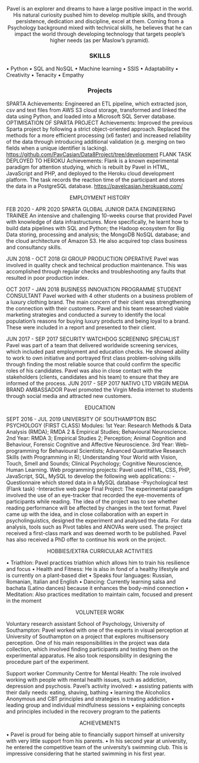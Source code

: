 

<p align="center">Pavel is an explorer and dreams to have a large positive impact in the world. His natural curiosity pushed him to develop multiple skills, and through persistence, dedication and discipline, excel at them. Coming from a Psychology background mixed with technical skills, he believes that he can impact the world through developing technology that targets people’s higher needs (as per Maslow’s pyramid).</p>

<h3 align="center">SKILLS</h3>


• Python • SQL and NoSQL • Machine learning • SSIS • Adaptability • Creativity • Tenacity • Empathy

<h3 align="center">Projects</h3> 

SPARTA
Achievements: Engineered an ETL pipeline, which extracted json, csv and text files from AWS S3 cloud storage, transformed and linked the data using Python, and loaded into a Microsoft SQL Server database.
OPTIMISATION OF SPARTA PROJECT
Achievements: Improved the previous Sparta project by following a strict object-oriented approach. Replaced the methods for a more efficient processing (x6 faster) and increased reliability of the data through introducing additional validation (e.g. merging on two fields when a unique identifier is lacking). https://github.com/PavCasian/Data8Project/tree/development 
FLANK TASK DEPLOYED TO HEROKU Achievements: Flank is a known experimental paradigm for attention studying, which is rebuilt by Pavel in HTML, JavaScript and PHP, and deployed to the Heroku cloud development platform. The task records the reaction time of the participant and stores the data in a PostgreSQL database. https://pavelcasian.herokuapp.com/

<p align="center">EMPLOYMENT HISTORY</p>

FEB 2020 - APR 2020 
SPARTA GLOBAL 
JUNIOR DATA ENGINEERING TRAINEE
An intensive and challenging 10-weeks course that provided Pavel with knowledge of data infrastructures. More specifically, he learnt how to build data pipelines with SQL and Python; the Hadoop ecosystem for Big Data storing, processing and analysis; the MongoDB NoSQL database; and the cloud architecture of Amazon S3. He also acquired top class business and consultancy skills. 

JUN 2018 - OCT 2018 
GI GROUP 
PRODUCTION OPERATIVE 
Pavel was involved in quality check and technical production maintenance. This was accomplished through regular checks and troubleshooting any faults that resulted in poor production index. 

OCT 2017 - JAN 2018 
BUSINESS INNOVATION PROGRAMME 
STUDENT CONSULTANT 
Pavel worked with 4 other students on a business problem of a luxury clothing brand. The main concern of their client was strengthening the connection with their customers. Pavel and his team researched viable marketing strategies and conducted a survey to identify the local population’s reasons for buying luxury products and being loyal to a brand. These were included in a report and presented to their client. 

JUN 2017 - SEP 2017 
SECURITY WATCHDOG 
SCREENING SPECIALIST
Pavel was part of a team that delivered worldwide screening services, which included past employment and education checks. He showed ability to work to own initiative and portrayed first class problem-solving skills through finding the most reliable source that could confirm the specific roles of his candidates. Pavel was also in close contact with the stakeholders (clients, candidates and his team) to ensure that they are informed of the process. JUN 2017 - SEP 2017 NATIVO LTD VIRGIN MEDIA BRAND AMBASSADOR Pavel promoted the Virgin Media internet to students through social media and attracted new customers.

<p align="center">EDUCATION</p>

SEPT 2016 - JUL 2019
UNIVERSITY OF SOUTHAMPTON
BSC PSYCHOLOGY (FIRST CLASS) 
Modules: 1st Year: Research Methods & Data Analysis (RMDA); RMDA 2 & Empirical Studies; Behavioural Neuroscience. 
2nd Year: RMDA 3; Empirical Studies 2; Perception; Animal Cognition and Behaviour, Forensic Cognitive and Affective Neuroscience. 
3rd Year: Web-programming for Behavioural Scientists; Advanced Quantitative Research Skills (with Programming in R); Understanding Your World with Vision, Touch, Smell and Sounds; Clinical Psychology; Cognitive Neuroscience, Human Learning. 
Web programming projects: Pavel used HTML, CSS, PHP, JavaScript, SQL, MySQL to develop the following web applications: 
  -Questionnaire which stored data in a MySQL database 
  -Psychological test (Flank task) 
  -Interactive web page 
Final Project: The experimental paradigm involved the use of an eye-tracker that recorded the eye-movements of participants while reading. The idea of the project was to see whether reading performance will be affected by changes in the text format. Pavel came up with the idea, and in close collaboration with an expert in psycholinguistics, designed the experiment and analysed the data. For data analysis, tools such as Pivot tables and ANOVAs were used. The project received a first-class mark and was deemed worth to be published. Pavel has also received a PhD offer to continue his work on the project.

<p align="center">HOBBIES/EXTRA CURRICULAR ACTIVITIES</p>
• Triathlon: Pavel practices triathlon which allows him to train his resilience and focus 
• Health and Fitness: He is also in fond of a healthy lifestyle and is currently on a plant-based diet 
• Speaks four languages: Russian, Romanian, Italian and English 
• Dancing: Currently learning salsa and bachata (Latino dances) because it enhances the body-mind connection 
• Meditation: Also practices meditation to maintain calm, focused and present in the moment

<p align="center">VOLUNTEER WORK</p>
Voluntary research assistant
School of Psychology, University of Southampton: Pavel worked with one of the experts in visual perception at University of Southampton on a project that explores multisensory perception. One of his main responsibilities in the project was data collection, which involved finding participants and testing them on the experimental apparatus. He also took responsibility in designing the procedure part of the experiment.

Support worker 
Community Centre for Mental Health: The role involved working with people with mental health issues, such as addiction, depression and psychosis. Pavel’s activity involved: 
• assisting patients with their daily needs: eating, shaving, bathing 
• learning the Alcoholics Anonymous and CBT principles and strategies in treating addiction 
• leading group and individual mindfulness sessions 
• explaining concepts and principles included in the recovery program to the patients

<p align="center">ACHIEVEMENTS</p>
• Pavel is proud for being able to financially support himself at university with very little support from his parents. 
• In his second year at university, he entered the competitive team of the university’s swimming club. This is impressive considering that he started swimming in his first year.
